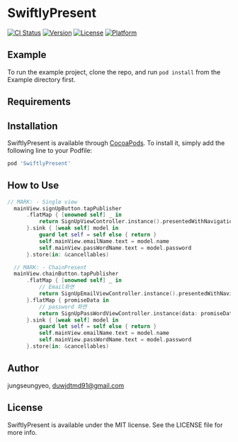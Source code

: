 # SwiftlyPresent

[![CI Status](https://img.shields.io/travis/jungseungyeo/SwiftlyPresent.svg?style=flat)](https://travis-ci.org/jungseungyeo/SwiftlyPresent)
[![Version](https://img.shields.io/cocoapods/v/SwiftlyPresent.svg?style=flat)](https://cocoapods.org/pods/SwiftlyPresent)
[![License](https://img.shields.io/cocoapods/l/SwiftlyPresent.svg?style=flat)](https://cocoapods.org/pods/SwiftlyPresent)
[![Platform](https://img.shields.io/cocoapods/p/SwiftlyPresent.svg?style=flat)](https://cocoapods.org/pods/SwiftlyPresent)

## Example

To run the example project, clone the repo, and run `pod install` from the Example directory first.

## Requirements

## Installation

SwiftlyPresent is available through [CocoaPods](https://cocoapods.org). To install
it, simply add the following line to your Podfile:

```ruby
pod 'SwiftlyPresent'
```

## How to Use
``` Swift
// MARK: - Single view
  mainView.signUpButton.tapPublisher
      .flatMap { [unowned self] _ in
          return SignUpViewController.instance().presentedWithNavigation(on: self).eraseToAnyPublisher()
      }.sink { [weak self] model in
          guard let self = self else { return }
          self.mainView.emailName.text = model.name
          self.mainView.passWordName.text = model.password
      }.store(in: &cancellables)

  // MARK: - ChainPresent
  mainView.chainButton.tapPublisher
      .flatMap { [unowned self] _ in
          // Email화면
          return SignUpEmailViewController.instance().presentedWithNavigation(on: self).eraseToAnyPublisher()
      }.flatMap { promiseData in
          // password 화면
          return SignUpPassWordViewController.instance(data: promiseData).pushViewController(animated: true).eraseToAnyPublisher()
      }.sink { [weak self] model in
          guard let self = self else { return }
          self.mainView.emailName.text = model.name
          self.mainView.passWordName.text = model.password
      }.store(in: &cancellables)

```

## Author

jungseungyeo, duwjdtmd91@gmail.com

## License

SwiftlyPresent is available under the MIT license. See the LICENSE file for more info.
